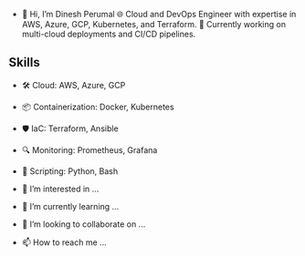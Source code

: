 - 👋 Hi, I’m Dinesh Perumal
🌐 Cloud and DevOps Engineer with expertise in AWS, Azure, GCP, Kubernetes, and Terraform.
💼 Currently working on multi-cloud deployments and CI/CD pipelines.

## Skills
- 🛠️ Cloud: AWS, Azure, GCP
- 📦 Containerization: Docker, Kubernetes
- 🛡️ IaC: Terraform, Ansible
- 🔍 Monitoring: Prometheus, Grafana
- 📜 Scripting: Python, Bash

- 👀 I’m interested in ...
- 🌱 I’m currently learning ...
- 💞️ I’m looking to collaborate on ...
- 📫 How to reach me ...

<!---
vishnudin/vishnudin is a ✨ special ✨ repository because its `README.md` (this file) appears on your GitHub profile.
You can click the Preview link to take a look at your changes.
--->
